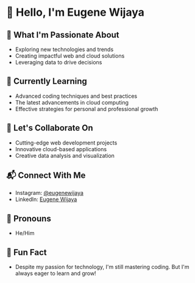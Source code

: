 # 👋 Hello, I'm Eugene Wijaya

## 🚀 What I'm Passionate About
- Exploring new technologies and trends
- Creating impactful web and cloud solutions
- Leveraging data to drive decisions

## 🧠 Currently Learning
- Advanced coding techniques and best practices
- The latest advancements in cloud computing
- Effective strategies for personal and professional growth

## 🤝 Let's Collaborate On
- Cutting-edge web development projects
- Innovative cloud-based applications
- Creative data analysis and visualization

## 📬 Connect With Me
- Instagram: [@eugenewijaya](https://www.instagram.com/eugenewijaya)
- LinkedIn: [Eugene Wijaya](https://www.linkedin.com/in/eugene-wijaya)


## 🌟 Pronouns
- He/Him

## 🎉 Fun Fact
- Despite my passion for technology, I'm still mastering coding. But I'm always eager to learn and grow!

